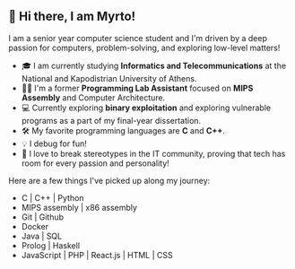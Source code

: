 ## 👋 Hi there, I am Myrto!

I am a senior year computer science student and I'm driven by a deep passion for computers, problem-solving, and exploring low-level matters!

- 🎓 I am currently studying **Informatics and Telecommunications** at the National and Kapodistrian University of Athens.
- 🧑‍🏫 I'm a former **Programming Lab Assistant** focused on **MIPS Assembly** and Computer Architecture.
- 💻 Currently exploring **binary exploitation** and exploring vulnerable programs as a part of my final-year dissertation.
- 🛠️ My favorite programming languages are **C** and **C++**.
- 💡 I debug for fun!
- 🎀 I love to break stereotypes in the IT community, proving that tech has room for every passion and personality!

Here are a few things I've picked up along my journey:
- C | C++ | Python
- MIPS assembly | x86 assembly
- Git | Github
- Docker
- Java | SQL
- Prolog | Haskell
- JavaScript | PHP | React.js | HTML | CSS



